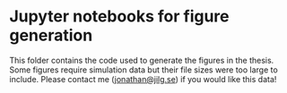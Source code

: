 # Jupyter notebooks for figure generation
This folder contains the code used to generate the figures in the thesis.
Some figures require simulation data but their file sizes were too large to include. Please contact me (jonathan@jilg.se) if you would like this data!
